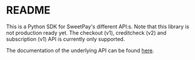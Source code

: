 # README #

This is a Python SDK for SweetPay's different API:s. Note that this library is not production ready yet. The checkout (v1), creditcheck (v2) and subscription (v1) API is currently only supported.

The documentation of the underlying API can be found [here](https://developers.sweetpayments.com/docs/).
